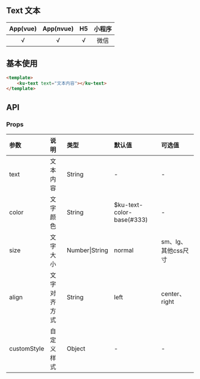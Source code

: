 ## Text 文本
| App(vue) | App(nvue) | H5 | 小程序 |
|:-------:|:---------:|:---------:|:---------:|
| √   | √   | √   | 微信 |

## 基本使用
```html
<template>
    <ku-text text="文本内容"></ku-text>
</template>
```


## API
### Props
|参数|说明|类型|默认值|可选值|
|:------|:------|:------|:------|:------|
| text | 文本内容 | String | - | - |
| color | 文字颜色 | String | $ku-text-color-base(#333) | - |
| size | 文字大小 | Number\|String | normal | sm、lg、其他css尺寸 |
| align | 文字对齐方式 | String | left | center、right |
| customStyle | 自定义样式 | Object | - | - |
